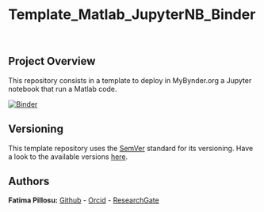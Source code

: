 #  Template_Matlab_JupyterNB_Binder

<p>&nbsp;</p>  

## Project Overview
This repository consists in a template to deploy in MyBynder.org a Jupyter notebook that run a Matlab code.

[![Binder](https://mybinder.org/badge_logo.svg)](https://mybinder.org/v2/gh/FatimaPillosu/Template_Matlab_JupyterNB_Binder/master)

## Versioning  
This template repository uses the [SemVer](http://semver.org/) standard for its versioning. Have a look to the available versions [here](https://github.com/FatimaPillosu/Template_Matlab_JupyterNB_Bynder/releases). 

## Authors  
**Fatima Pillosu:** [Github](https://github.com/FatimaPillosu) - [Orcid](https://orcid.org/0000-0001-8127-0990) - [ResearchGate](https://www.researchgate.net/profile/Fatima_Pillosu)
